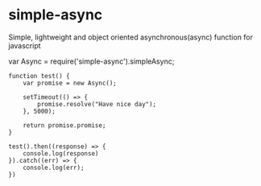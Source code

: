 # simple-async
Simple, lightweight and object oriented asynchronous(async) function for javascript

var Async = require('simple-async').simpleAsync;

	function test() {
		var promise = new Async();
		
		setTimeout(() => {
			promise.resolve("Have nice day");
		}, 5000);

		return promise.promise;
	}

	test().then((response) => {
		console.log(response)	
	}).catch((err) => {
		console.log(err);
	})
